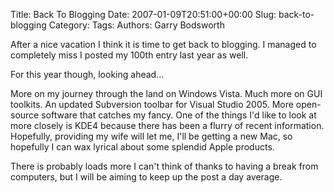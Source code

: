 Title: Back To Blogging
Date: 2007-01-09T20:51:00+00:00
Slug: back-to-blogging
Category: 
Tags: 
Authors: Garry Bodsworth

After a nice vacation I think it is time to get back to blogging.  I managed to completely miss I posted my 100th entry last year as well.

For this year though, looking ahead...

More on my journey through the land on Windows Vista.  Much more on GUI toolkits.  An updated Subversion toolbar for Visual Studio 2005.  More open-source software that catches my fancy.  One of the things I'd like to look at more closely is KDE4 because there has been a flurry of recent information.  Hopefully, providing my wife will let me, I'll be getting a new Mac, so hopefully I can wax lyrical about some splendid Apple products.

There is probably loads more I can't think of thanks to having a break from computers, but I will be aiming to keep up the post a day average.
